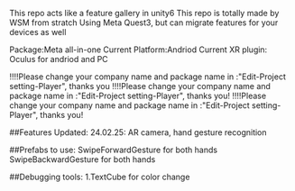 This repo acts like a feature gallery in unity6
This repo is totally made by WSM from stratch
Using Meta Quest3, but can migrate features for your devices as well

Package:Meta all-in-one
Current Platform:Andriod
Current XR plugin: Oculus for andriod and PC

!!!!Please change your company name and package name in :"Edit-Project setting-Player", thanks you
!!!!Please change your company name and package name in :"Edit-Project setting-Player", thanks you!
!!!!Please change your company name and package name in :"Edit-Project setting-Player", thanks you!

##Features Updated:
24.02.25: AR camera, hand gesture recognition 





##Prefabs to use:
SwipeForwardGesture for both hands
SwipeBackwardGesture for both hands

##Debugging tools:
1.TextCube for color change
